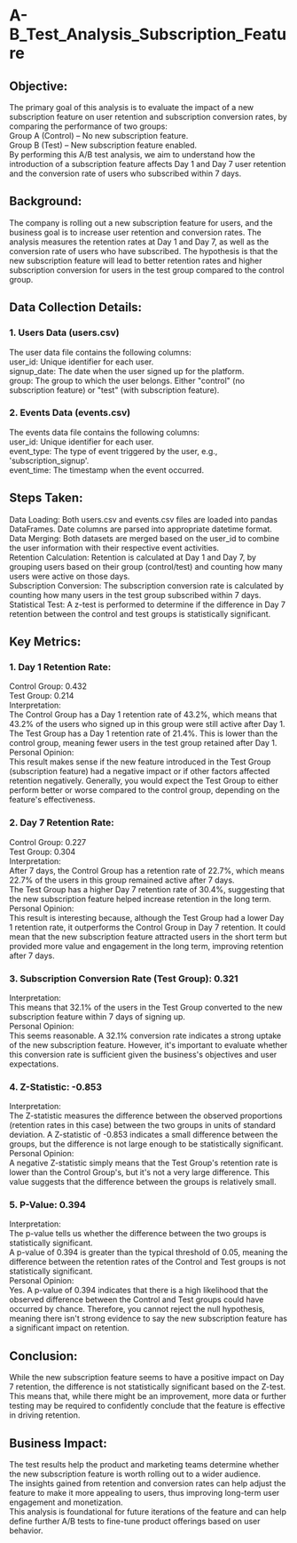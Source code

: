 # A-B_Test_Analysis_Subscription_Feature

## Objective:
The primary goal of this analysis is to evaluate the impact of a new subscription feature on user retention and subscription conversion rates, by comparing the performance of two groups: <br />
Group A (Control) – No new subscription feature. <br />
Group B (Test) – New subscription feature enabled. <br />
By performing this A/B test analysis, we aim to understand how the introduction of a subscription feature affects Day 1 and Day 7 user retention and the conversion rate of users who subscribed within 7 days.

## Background:
The company is rolling out a new subscription feature for users, and the business goal is to increase user retention and conversion rates. The analysis measures the retention rates at Day 1 and Day 7, as well as the conversion rate of users who have subscribed. The hypothesis is that the new subscription feature will lead to better retention rates and higher subscription conversion for users in the test group compared to the control group.

## Data Collection Details:

### 1. Users Data (users.csv)<br />
The user data file contains the following columns:<br />
user_id: Unique identifier for each user.<br />
signup_date: The date when the user signed up for the platform.<br />
group: The group to which the user belongs. Either "control" (no subscription feature) or "test" (with subscription feature).

### 2. Events Data (events.csv)<br />
The events data file contains the following columns:<br />
user_id: Unique identifier for each user.<br />
event_type: The type of event triggered by the user, e.g., 'subscription_signup'.<br />
event_time: The timestamp when the event occurred.

## Steps Taken:
Data Loading: Both users.csv and events.csv files are loaded into pandas DataFrames. Date columns are parsed into appropriate datetime format.<br />
Data Merging: Both datasets are merged based on the user_id to combine the user information with their respective event activities.<br />
Retention Calculation: Retention is calculated at Day 1 and Day 7, by grouping users based on their group (control/test) and counting how many users were active on those days.<br />
Subscription Conversion: The subscription conversion rate is calculated by counting how many users in the test group subscribed within 7 days.<br />
Statistical Test: A z-test is performed to determine if the difference in Day 7 retention between the control and test groups is statistically significant.

## Key Metrics:

### 1. Day 1 Retention Rate:<br />
Control Group: 0.432<br />
Test Group: 0.214<br />
Interpretation:<br />
The Control Group has a Day 1 retention rate of 43.2%, which means that 43.2% of the users who signed up in this group were still active after Day 1.<br />
The Test Group has a Day 1 retention rate of 21.4%. This is lower than the control group, meaning fewer users in the test group retained after Day 1.<br />
Personal Opinion: <br />
This result makes sense if the new feature introduced in the Test Group (subscription feature) had a negative impact or if other factors affected retention negatively. Generally, you would expect the Test Group to either perform better or worse compared to the control group, depending on the feature's effectiveness.

### 2. Day 7 Retention Rate:<br />
Control Group: 0.227<br />
Test Group: 0.304<br />
Interpretation:<br />
After 7 days, the Control Group has a retention rate of 22.7%, which means 22.7% of the users in this group remained active after 7 days.<br />
The Test Group has a higher Day 7 retention rate of 30.4%, suggesting that the new subscription feature helped increase retention in the long term.<br />
Personal Opinion: <br />
This result is interesting because, although the Test Group had a lower Day 1 retention rate, it outperforms the Control Group in Day 7 retention. It could mean that the new subscription feature attracted users in the short term but provided more value and engagement in the long term, improving retention after 7 days.


### 3. Subscription Conversion Rate (Test Group): 0.321<br />
Interpretation:<br />
This means that 32.1% of the users in the Test Group converted to the new subscription feature within 7 days of signing up.<br />
Personal Opinion: <br />
This seems reasonable. A 32.1% conversion rate indicates a strong uptake of the new subscription feature. However, it's important to evaluate whether this conversion rate is sufficient given the business's objectives and user expectations.

### 4. Z-Statistic: -0.853
Interpretation:<br />
The Z-statistic measures the difference between the observed proportions (retention rates in this case) between the two groups in units of standard deviation. A Z-statistic of -0.853 indicates a small difference between the groups, but the difference is not large enough to be statistically significant.<br />
Personal Opinion: <br />
A negative Z-statistic simply means that the Test Group's retention rate is lower than the Control Group's, but it's not a very large difference. This value suggests that the difference between the groups is relatively small.

### 5. P-Value: 0.394
Interpretation:<br />
The p-value tells us whether the difference between the two groups is statistically significant.<br />
A p-value of 0.394 is greater than the typical threshold of 0.05, meaning the difference between the retention rates of the Control and Test groups is not statistically significant.<br />
Personal Opinion: <br />
Yes. A p-value of 0.394 indicates that there is a high likelihood that the observed difference between the Control and Test groups could have occurred by chance. Therefore, you cannot reject the null hypothesis, meaning there isn't strong evidence to say the new subscription feature has a significant impact on retention.

## Conclusion:<br />
While the new subscription feature seems to have a positive impact on Day 7 retention, the difference is not statistically significant based on the Z-test. This means that, while there might be an improvement, more data or further testing may be required to confidently conclude that the feature is effective in driving retention.

## Business Impact:<br />
The test results help the product and marketing teams determine whether the new subscription feature is worth rolling out to a wider audience.<br />
The insights gained from retention and conversion rates can help adjust the feature to make it more appealing to users, thus improving long-term user engagement and monetization.<br />
This analysis is foundational for future iterations of the feature and can help define further A/B tests to fine-tune product offerings based on user behavior.




